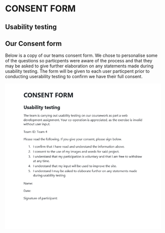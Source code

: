 # CONSENT FORM

## Usability testing



## Our Consent form 

Below is a copy of our teams consent form. We chose to personalise some of the questions so particpents were aware of the process and that they may be asked to give further elaboration on any statements made during usability testing. The form will be given to each user particpent prior to conducting userability testing to confirm we have their full consent. 


<img src="sp4-media/ConsentForm.PNG" alt="External Consent Form" width="1000">

